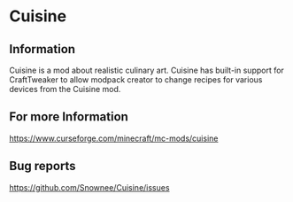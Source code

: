 # Cuisine

## Information

Cuisine is a mod about realistic culinary art. Cuisine has built-in support for CraftTweaker to allow modpack creator to change recipes for various devices from the Cuisine mod.

## For more Information

https://www.curseforge.com/minecraft/mc-mods/cuisine

## Bug reports

https://github.com/Snownee/Cuisine/issues